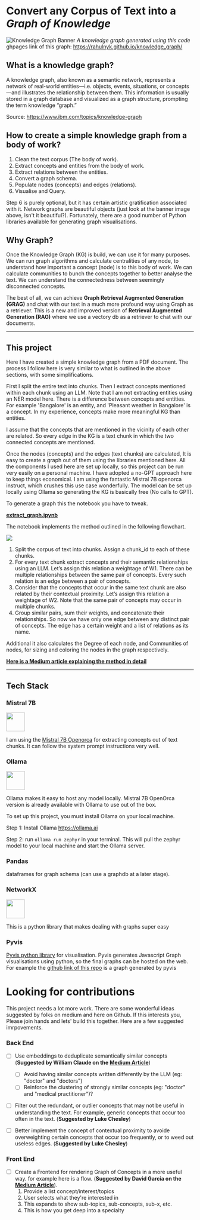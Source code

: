 # Convert any Corpus of Text into a *Graph of Knowledge*

![Knowledge Graph Banner](./assets/KG_banner.png)
*A knowledge graph generated using this code* 
ghpages link of this graph: https://rahulnyk.github.io/knowledge_graph/


## What is a knowledge graph?
A knowledge graph, also known as a semantic network, represents a network of real-world entities—i.e. objects, events, situations, or concepts—and illustrates the relationship between them. This information is usually stored in a graph database and visualized as a graph structure, prompting the term knowledge “graph.”

Source: https://www.ibm.com/topics/knowledge-graph

## How to create a simple knowledge graph from a body of work?
1. Clean the text corpus (The body of work).
2. Extract concepts and entities from the body of work.
3. Extract relations between the entities. 
4. Convert a graph schema. 
5. Populate nodes (concepts) and edges (relations).
6. Visualise and Query. 

Step 6 is purely optional, but it has certain artistic gratification associated with it. Network graphs are beautiful objects (just look at the banner image above, isn't it beautiful?). Fortunately, there are a good number of Python libraries available for generating graph visualisations. 

## Why Graph?
Once the Knowledge Graph (KG) is build, we can use it for many purposes. We can run graph algorithms and calculate centralities of any node, to understand how important a concept (node) is to this body of work. We can calculate communities to bunch the concepts together to better analyse the text. We can understand the connectedness between seemingly disconnected concepts. 

The best of all, we can achieve **Graph Retrieval Augmented Generation (GRAG)** and chat with our text in a much more profound way using Graph as a retriever. This is a new and improved version of **Retrieval Augmented Generation (RAG)** where we use a vectory db as a retriever to chat with our documents. 

---

## This project
Here I have created a simple knowledge graph from a PDF document. The process I follow here is very similar to what is outlined in the above sections, with some simplifications.

First I split the entire text into chunks. Then I extract concepts mentioned within each chunk using an LLM. Note that I am not extracting entities using an NER model here. There is a difference between concepts and entities. For example 'Bangalore' is an entity, and 'Pleasant weather in Bangalore' is a concept. In my experience, concepts make more meaningful KG than entities.

I assume that the concepts that are mentioned in the vicinity of each other are related. So every edge in the KG is a text chunk in which the two connected concepts are mentioned.

Once the nodes (concepts) and the edges (text chunks) are calculated, It is easy to create a graph out of them using the libraries mentioned here.
All the components I used here are set up locally, so this project can be run very easily on a personal machine. I have adopted a no-GPT approach here to keep things economical. I am using the fantastic Mistral 7B openorca instruct, which crushes this use case wonderfully. The model can be set up locally using Ollama so generating the KG is basically free (No calls to GPT).

To generate a graph this the notebook you have to tweak. 

**[extract_graph.ipynb](https://github.com/rahulnyk/knowledge_graph/blob/main/extract_graph.ipynb)**

The notebook implements the method outlined in the following flowchart. 

<img src="./assets/Method.png"/>

1. Split the corpus of text into chunks. Assign a chunk_id to each of these chunks.
2. For every text chunk extract concepts and their semantic relationships using an LLM. Let’s assign this relation a weightage of W1. There can be multiple relationships between the same pair of concepts. Every such relation is an edge between a pair of concepts.
3. Consider that the concepts that occur in the same text chunk are also related by their contextual proximity. Let’s assign this relation a weightage of W2. Note that the same pair of concepts may occur in multiple chunks.
4. Group similar pairs, sum their weights, and concatenate their relationships. So now we have only one edge between any distinct pair of concepts. The edge has a certain weight and a list of relations as its name.

Additional it also calculates the Degree of each node, and Communities of nodes, for sizing and coloring the nodes in the graph respectively. 


**[Here is a Medium article explaining the method in detail ](https://medium.com/towards-data-science/how-to-convert-any-text-into-a-graph-of-concepts-110844f22a1a)**



---
## Tech Stack

### Mistral 7B
<a href="https://mistral.ai/news/announcing-mistral-7b/"><img src="https://mistral.ai/images/logo_hubc88c4ece131b91c7cb753f40e9e1cc5_2589_256x0_resize_q97_h2_lanczos_3.webp" height=50 /></a>

I am using the [Mistral 7B Openorca](https://huggingface.co/Open-Orca/Mistral-7B-OpenOrca) for extracting concepts out of text chunks. It can follow the system prompt instructions very well. 

### Ollama
<a href="https://ollama.ai"><img src='https://github.com/jmorganca/ollama/assets/3325447/0d0b44e2-8f4a-4e99-9b52-a5c1c741c8f7 ' height='50'/></a>

Ollama makes it easy to host any model locally. Mistral 7B OpenOrca version is already available with Ollama to use out of the box. 

To set up this project, you must install Ollama on your local machine. 

Step 1: Install Ollama https://ollama.ai

Step 2: run `ollama run zephyr` in your terminal. This will pull the zephyr model to your local machine and start the Ollama server.

### Pandas 
dataframes for graph schema (can use a graphdb at a later stage).

### NetworkX 
<a href="https://networkx.org"><img src="https://networkx.org/_static/networkx_logo.svg" height=50 /><a/>

This is a python library that makes dealing with graphs super easy

### Pyvis
[Pyvis python library](https://github.com/WestHealth/pyvis/tree/master) for visualisation. Pyvis generates Javascript Graph visualisations using python, so the final graphs can be hosted on the web. For example the [github link of this repo](https://rahulnyk.github.io/knowledge_graph/) is a graph generated by pyvis


# Looking for contributions
This project needs a lot more work. There are some wonderful ideas suggested by folks on medium and here on Github. If this interests you, Please join hands and lets' build this together. Here are a few suggested imrpovements. 

### Back End

- [ ] Use embeddings to deduplicate semantically similar concepts (**Suggested by William Claude on the [Medium Article](https://medium.com/towards-data-science/how-to-convert-any-text-into-a-graph-of-concepts-110844f22a1a)**)
    - [ ] Avoid having similar concepts written differently by the LLM (eg: "doctor" and "doctors")
    - [ ] Reinforce the clustering of strongly similar concepts (eg: "doctor" and "medical practitioner")?

- [ ] Filter out the redundant, or outlier concepts that may not be useful in understanding the text. For example, generic concepts that occur too often in the text. (**Suggested by Luke Chesley**)

- [ ] Better implement the concept of contextual proximity to avoide overweighting certain concepts that occur too frequently, or to weed out useless edges. (**Suggested by Luke Chesley**)

### Front End
- [ ] Create a Frontend for rendering Graph of Concepts in a more useful way. for example here is a flow. (**Suggested by David Garcia on the [Medium Article](https://medium.com/towards-data-science/how-to-convert-any-text-into-a-graph-of-concepts-110844f22a1a)**). 
    1. Provide a list concept/interest/topics
    2. User selects what they're interested in
    3. This expands to show sub-topics, sub-concepts, sub-x, etc.
    4. This is how you get deep into a specialty
